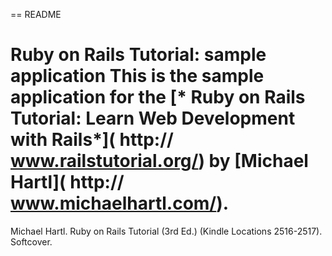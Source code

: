 == README

# Ruby on Rails Tutorial: sample application This is the sample application for the [* Ruby on Rails Tutorial: Learn Web Development with Rails*]( http:// www.railstutorial.org/) by [Michael Hartl]( http:// www.michaelhartl.com/).

Michael Hartl. Ruby on Rails Tutorial (3rd Ed.) (Kindle Locations 2516-2517). Softcover. 
